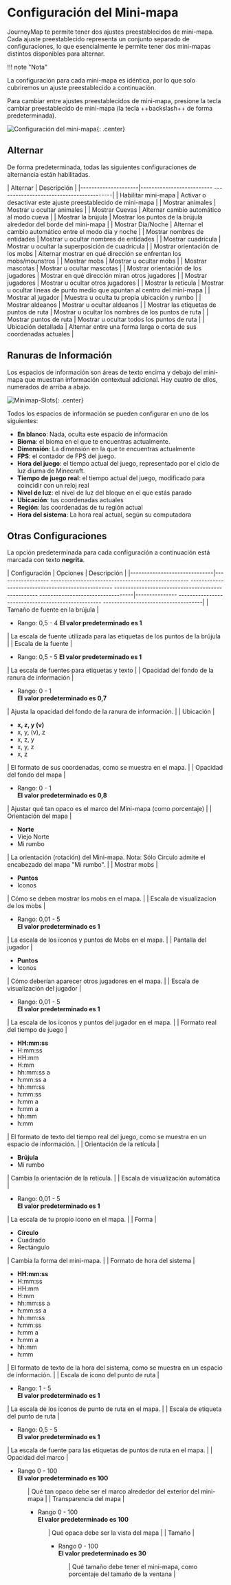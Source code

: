 # **Configuración del Mini-mapa**

JourneyMap te permite tener dos ajustes preestablecidos de mini-mapa. Cada ajuste preestablecido representa un conjunto separado de configuraciones, lo que esencialmente le permite tener dos mini-mapas distintos disponibles para alternar.

!!! note "Nota"

 La configuración para cada mini-mapa es idéntica, por lo que solo cubriremos un ajuste preestablecido a continuación.

Para cambiar entre ajustes preestablecidos de mini-mapa, presione la tecla cambiar preestablecido de mini-mapa (la tecla ++backslash++ de forma predeterminada).

![Configuración del mini-mapa](../../img/settings/client/minimap.png){: .center}

## **Alternar**

De forma predeterminada, todas las siguientes configuraciones de alternancia están habilitadas.

| Alternar | Descripción |
|---------------------|-------------------------- -----------------------------------------|
| Habilitar mini-mapa | Activar o desactivar este ajuste preestablecido de mini-mapa |
| Mostrar animales | Mostrar u ocultar animales |
| Mostrar Cuevas | Alternar cambio automático al modo cueva |
| Mostrar la brújula | Mostrar los puntos de la brújula alrededor del borde del mini-mapa |
| Mostrar Día/Noche | Alternar el cambio automático entre el modo día y noche |
| Mostrar nombres de entidades | Mostrar u ocultar nombres de entidades |
| Mostrar cuadrícula | Mostrar u ocultar la superposición de cuadrícula |
| Mostrar orientación de los mobs | Alternar mostrar en qué dirección se enfrentan los mobs/mounstros |
| Mostrar mobs | Mostrar u ocultar mobs |
| Mostrar mascotas | Mostrar u ocultar mascotas |
| Mostrar orientación de los jugadores | Mostrar en qué dirección miran otros jugadores |
| Mostrar jugadores | Mostrar u ocultar otros jugadores |
| Mostrar la retícula | Mostrar u ocultar líneas de punto medio que apuntan al centro del mini-mapa |
| Mostrar al jugador | Muestra u oculta tu propia ubicación y rumbo |
| Mostrar aldeanos | Mostrar u ocultar aldeanos |
| Mostrar las etiquetas de puntos de ruta | Mostrar u ocultar los nombres de los puntos de ruta |
| Mostrar puntos de ruta | Mostrar u ocultar todos los puntos de ruta |
| Ubicación detallada | Alternar entre una forma larga o corta de sus coordenadas actuales |

## **Ranuras de Información**

Los espacios de información son áreas de texto encima y debajo del mini-mapa que muestran información contextual adicional. Hay cuatro de ellos, numerados de arriba a abajo.

![Minimap-Slots](../../img/minimap-slots.png){: .center}

Todos los espacios de información se pueden configurar en uno de los siguientes:

- **En blanco**: Nada, oculta este espacio de información
- **Bioma**: el bioma en el que te encuentras actualmente.
- **Dimensión**: La dimensión en la que te encuentras actualmente
- **FPS**: el contador de FPS del juego.
- **Hora del juego**: el tiempo actual del juego, representado por el ciclo de luz diurna de Minecraft.
- **Tiempo de juego real**: el tiempo actual del juego, modificado para coincidir con un reloj real
- **Nivel de luz**: el nivel de luz del bloque en el que estás parado
- **Ubicación**: tus coordenadas actuales
- **Región**: las coordenadas de tu región actual
- **Hora del sistema**: La hora real actual, según su computadora

## **Otras Configuraciones**

La opción predeterminada para cada configuración a continuación está marcada con texto **negrita**.

| Configuración | Opciones | Descripción |
|------------------------------|------------------ -------------------------------------------------- -------------------------------------------------- -------------------------------------------------- ----------------------------------|--------------- -------------------------------------------------- ------------------------------------|
| Tamaño de fuente en la brújula | <ul><li>Rango: 0,5 - 4 **El valor predeterminado es 1**</li></ul> | La escala de fuente utilizada para las etiquetas de los puntos de la brújula |
| Escala de la fuente | <ul><li>Rango: 0,5 - 5 **El valor predeterminado es 1**</li></ul> | La escala de fuentes para etiquetas y texto |
| Opacidad del fondo de la ranura de información | <ul><li>Rango: 0 - 1 <br>**El valor predeterminado es 0,7**</li></ul> | Ajusta la opacidad del fondo de la ranura de información. |
| Ubicación | <ul><li>**x, z, y (v)**</li><li>x, y, (v), z</li><li>x, z, y</li> <li>x, y, z</li><li>x, z</li></ul> | El formato de sus coordenadas, como se muestra en el mapa. |
| Opacidad del fondo del mapa | <ul><li>Rango: 0 - 1 <br>**El valor predeterminado es 0,8**</li></ul> | Ajustar qué tan opaco es el marco del Mini-mapa (como porcentaje) |
| Orientación del mapa | <ul><li>**Norte**</li><li>Viejo Norte</li><li>Mi rumbo</li></ul> | La orientación (rotación) del Mini-mapa. Nota: Sólo Circulo admite el encabezado del mapa "Mi rumbo". |
| Mostrar mobs | <ul><li>**Puntos**</li><li>Iconos</li></ul> | Cómo se deben mostrar los mobs en el mapa. |
| Escala de visualizacion de los mobs | <ul><li>Rango: 0,01 - 5 <br>**El valor predeterminado es 1**</li></ul> | La escala de los iconos y puntos de Mobs en el mapa. |
| Pantalla del jugador | <ul><li>**Puntos**</li><li>Iconos</li></ul> | Cómo deberían aparecer otros jugadores en el mapa. |
| Escala de visualización del jugador | <ul><li>Rango: 0,01 - 5 <br>**El valor predeterminado es 1**</li></ul>                    | La escala de los iconos y puntos del jugador en el mapa. |
| Formato real del tiempo de juego | <ul><li>**HH:mm:ss**</li><li>H:mm:ss</li><li>HH:mm</li><li>H:mm</li ><li>hh:mm:ss a</li><li>h:mm:ss a</li><li>hh:mm:ss</li><li>h:mm:ss</li ><li>h:mm a</li><li>h:mm a</li><li>hh:mm</li><li>h:mm</li></ul> | El formato de texto del tiempo real del juego, como se muestra en un espacio de información. |
| Orientación de la retícula | <ul><li>**Brújula**</li><li>Mi rumbo</li></ul> | Cambia la orientación de la retícula. |
| Escala de visualización automática | <ul><li>Rango: 0,01 - 5 <br>**El valor predeterminado es 1**</li></ul> | La escala de tu propio icono en el mapa. |
| Forma | <ul><li>**Círculo**</li><li>Cuadrado</li><li>Rectángulo</li></ul> | Cambia la forma del mini-mapa. |
| Formato de hora del sistema | <ul><li>**HH:mm:ss**</li><li>H:mm:ss</li><li>HH:mm</li><li>H:mm</li ><li>hh:mm:ss a</li><li>h:mm:ss a</li><li>hh:mm:ss</li><li>h:mm:ss</li ><li>h:mm a</li><li>h:mm a</li><li>hh:mm</li><li>h:mm</li></ul> | El formato de texto de la hora del sistema, como se muestra en un espacio de información. |
| Escala de icono del punto de ruta | <ul><li>Rango: 1 - 5 <br>**El valor predeterminado es 1**</li></ul> | La escala de los iconos de punto de ruta en el mapa. |
| Escala de etiqueta del punto de ruta | <ul><li>Rango: 0,5 - 5 <br>**El valor predeterminado es 1**</li></ul> | La escala de fuente para las etiquetas de puntos de ruta en el mapa. |
| Opacidad del marco | <ul><li>Rango 0 - 100 <br>**El valor predeterminado es 100**</li><ul> | Qué tan opaco debe ser el marco alrededor del exterior del mini-mapa |
| Transparencia del mapa | <ul><li>Rango 0 - 100 <br>**El valor predeterminado es 100**</li><ul> | Qué opaca debe ser la vista del mapa |
| Tamaño | <ul><li>Rango 0 - 100 <br>**El valor predeterminado es 30**</li><ul> | Qué tamaño debe tener el mini-mapa, como porcentaje del tamaño de la ventana |